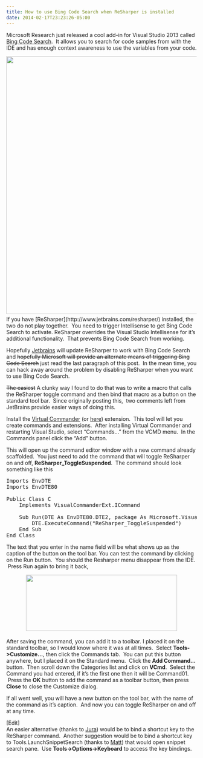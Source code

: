 ```yaml
---
title: How to use Bing Code Search when ReSharper is installed
date: 2014-02-17T23:23:26-05:00
---
```

Microsoft Research just released a cool add-in for Visual Studio 2013 called [Bing Code Search](http://visualstudiogallery.msdn.microsoft.com/a1166718-a2d9-4a48-a5fd-504ff4ad1b65 "Bing Code Search").  It allows you to search for code samples from with the IDE and has enough context awareness to use the variables from your code.

<img style="margin: 0px 5px 5px 0px; float: left; cursor: pointer;" onclick="window.open('https://i2.wp.com/www.rajapet.net/photos/i-t9QMwkL/0/O/i-t9QMwkL.png?resize=680%2C442', 'pop', 'toolbar=0, location=0, directories=0, status=0, menubar=0, scrollbars=0, copyhistory=0, resizable=1, width=680 , height=442 , left=0, top=0'); if((navigator.appName=='Microsoft Internet Explorer' && navigator.appVersion.substring(0,3)=='4.0')==false) pop.focus();" alt="" src="https://i2.wp.com/www.rajapet.net/photos/i-t9QMwkL/0/O/i-t9QMwkL.png?resize=680%2C442" width="680"  />  
If you have [ReSharper](http://www.jetbrains.com/resharper/) installed, the two do not play together.  You need to trigger Intellisense to get Bing Code Search to activate. ReSharper overrides the Visual Studio Intellisense for it&#8217;s additional functionality.  That prevents Bing Code Search from working.

Hopefully [Jetbrains](http://www.jetbrains.com/) will update ReSharper to work with Bing Code Search and <del>hopefully Microsoft will provide an alternate means of triggering Bing Code Search</del> just read the last paragraph of this post.  In the mean time, you can hack away around the problem by disabling ReSharper when you want to use Bing Code Search.

<del>The easiest</del> A clunky way I found to do that was to write a macro that calls the ReSharper toggle command and then bind that macro as a button on the standard tool bar.  Since originally posting this,  two comments left from JetBrains provide easier ways of doing this.

Install the [Virtual Commander](http://visualstudiogallery.msdn.microsoft.com/deda8ac1-75e6-4068-89ab-b607cee38f2d) (or [here](http://vlasovstudio.com/visual-commander/)) extension.  This tool will let you create commands and extensions.  After installing Virtual Commander and restarting Visual Studio, select &#8220;Commands&#8230;&#8221; from the VCMD menu.  In the Commands panel click the &#8220;Add&#8221; button.

This will open up the command editor window with a new command already scaffolded.  You just need to add the command that will toggle ReSharper on and off, **ReSharper_ToggleSuspended**.  The command should look something like this

<pre class="brush: vb.net">Imports EnvDTE
Imports EnvDTE80

Public Class C
    Implements VisualCommanderExt.ICommand

    Sub Run(DTE As EnvDTE80.DTE2, package As Microsoft.VisualStudio.Shell.Package) Implements VisualCommanderExt.ICommand.Run
        DTE.ExecuteCommand("ReSharper_ToggleSuspended")
    End Sub
End Class</pre>

The text that you enter in the name field will be what shows up as the caption of the button on the tool bar. You can test the command by clicking on the Run button.  You should the Resharper menu disappear from the IDE.  Press Run again to bring it back,

<p style="text-align: center;">
  <a href="https://i2.wp.com/www.rajapet.net/photos/i-9XSq458/0/O/i-9XSq458.png"><img loading="lazy" class="aligncenter" style="margin-top: 0px; margin-bottom: 5px;" alt="" src="https://i1.wp.com/www.rajapet.net/photos/i-9XSq458/0/S/i-9XSq458-S.png?resize=400%2C148" width="400" height="148"  /></a>
</p>

After saving the command, you can add it to a toolbar. I placed it on the standard toolbar, so I would know where it was at all times.  Select **Tools->Customize&#8230;**, then click the Commands tab.  You can put this button anywhere, but I placed it on the Standard menu.  Click the **Add Command&#8230;** button.  Then scroll down the Categories list and click on **VCmd**.  Select the Command you had entered, if it&#8217;s the first one then it will be Command01.  Press the **OK** button to add the command as a toolbar button, then press **Close** to close the Customize dialog.

If all went well, you will have a new button on the tool bar, with the name of the command as it&#8217;s caption.  And now you can toggle ReSharper on and off at any time.

[Edit]  
An easier alternative (thanks to [Jura](https://twitter.com/gorohoroh)) would be to bind a shortcut key to the ReSharper command.  Another suggestion would be to bind a shortcut key to Tools.LaunchSnippetSearch (thanks to [Matt](http://twitter.com/citizenmatt)) that would open snippet search pane.  Use **Tools->Options->Keyboard** to access the key bindings.
